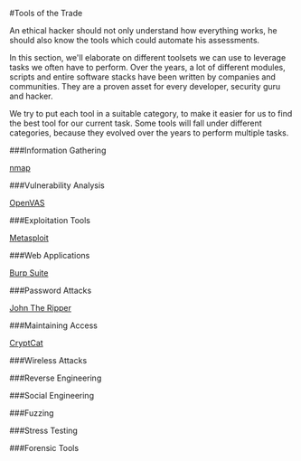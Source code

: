 #Tools of the Trade

An ethical hacker should not only understand how everything works, he should also know the tools which could automate his assessments.

In this section, we'll elaborate on different toolsets we can use to leverage tasks we often have to perform. Over the years, a lot of different modules, scripts and entire software stacks have been written by companies and communities. They are a proven asset for every developer, security guru and hacker.

We try to put each tool in a suitable category, to make it easier for us to find the best tool for our current task. Some tools will fall under different categories, because they evolved over the years to perform multiple tasks.

###Information Gathering

[nmap](nmap/README.md)

###Vulnerability Analysis

[OpenVAS](openvas/README.md)

###Exploitation Tools

[Metasploit](metasploit/README.md)

###Web Applications

[Burp Suite](burp_suite/README.md)

###Password Attacks

[John The Ripper](john_the_ripper/README.md)

###Maintaining Access

[CryptCat](cryptcat/README.md)

###Wireless Attacks

###Reverse Engineering

###Social Engineering

###Fuzzing

###Stress Testing

###Forensic Tools
